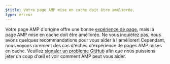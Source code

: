 ```yaml
---
$title: Votre page AMP mise en cache doit être améliorée.
type: erreur
---
```


Votre page AMP d'origine offre une bonne [expérience de page](https://developers.google.com/search/docs/guides/page-experience), mais la page AMP mise en cache doit être améliorée. Ne vous inquiétez pas, nous avons quelques recommandations pour vous aider à l'améliorer! Cependant, nous voyons rarement des cas d'échec d'expérience de pages AMP mises en cache. Veuillez [signaler un problème GitHub](https://github.com/ampproject/amphtml/issues/new?assignees=&labels=Type:+Page+experience&template=page-experience.md&title=Page+experience+issue) afin que nous puissions jeter un coup d'œil et voir comment AMP peut vous aider.
